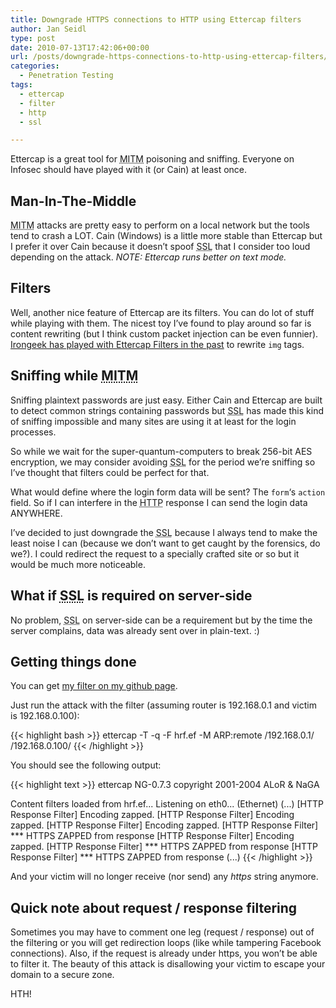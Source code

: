 ```yaml
---
title: Downgrade HTTPS connections to HTTP using Ettercap filters
author: Jan Seidl
type: post
date: 2010-07-13T17:42:06+00:00
url: /posts/downgrade-https-connections-to-http-using-ettercap-filters/
categories:
  - Penetration Testing
tags:
  - ettercap
  - filter
  - http
  - ssl

---
```

Ettercap is a great tool for <acronym title="Man-in-the-middle">MITM</acronym> poisoning and sniffing. Everyone on Infosec should have played with it (or Cain) at least once. 

## Man-In-The-Middle

<acronym title="Man-in-the-middle">MITM</acronym> attacks are pretty easy to perform on a local network but the tools tend to crash a LOT. Cain (Windows) is a little more stable than Ettercap but I prefer it over Cain because it doesn&#8217;t spoof <acronym title="Secure Sockets Layer">SSL</acronym> that I consider too loud depending on the attack. _NOTE: Ettercap runs better on text mode._

## Filters

Well, another nice feature of Ettercap are its filters. You can do lot of stuff while playing with them. The nicest toy I&#8217;ve found to play around so far is content rewriting (but I think custom packet injection can be even funnier). [Irongeek has played with Ettercap Filters in the past][1] to rewrite `img` tags.

## Sniffing while <acronym title="Man-in-the-middle">MITM</acronym>

Sniffing plaintext passwords are just easy. Either Cain and Ettercap are built to detect common strings containing passwords but <acronym title="Secure Sockets Layer">SSL</acronym> has made this kind of sniffing impossible and many sites are using it at least for the login processes. 

So while we wait for the super-quantum-computers to break 256-bit AES encryption, we may consider avoiding <acronym title="Secure Sockets Layer">SSL</acronym> for the period we&#8217;re sniffing so I&#8217;ve thought that filters could be perfect for that.

What would define where the login form data will be sent? The `form`&#8216;s `action` field. So if I can interfere in the <acronym title="HyperText Transfer Protocol">HTTP</acronym> response I can send the login data ANYWHERE.

I&#8217;ve decided to just downgrade the <acronym title="Secure Sockets Layer">SSL</acronym> because I always tend to make the least noise I can (because we don&#8217;t want to get caught by the forensics, do we?). I could redirect the request to a specially crafted site or so but it would be much more noticeable.

## What if <acronym title="Secure Sockets Layer">SSL</acronym> is required on server-side

No problem, <acronym title="Secure Sockets Layer">SSL</acronym> on server-side can be a requirement but by the time the server complains, data was already sent over in plain-text. :)

## Getting things done

You can get [my filter on my github page][2].

Just run the attack with the filter (assuming router is 192.168.0.1 and victim is 192.168.0.100): 

{{< highlight bash >}}
ettercap -T -q -F hrf.ef -M ARP:remote /192.168.0.1/ /192.168.0.100/
{{< /highlight >}}

You should see the following output:

{{< highlight text >}}
ettercap NG-0.7.3 copyright 2001-2004 ALoR & NaGA

Content filters loaded from hrf.ef...
Listening on eth0... (Ethernet)
(...)
[HTTP Response Filter] Encoding zapped.
[HTTP Response Filter] Encoding zapped.
[HTTP Response Filter] Encoding zapped.
[HTTP Response Filter] *** HTTPS ZAPPED from response
[HTTP Response Filter] Encoding zapped.
[HTTP Response Filter] *** HTTPS ZAPPED from response
[HTTP Response Filter] *** HTTPS ZAPPED from response
(...)
{{< /highlight >}}

And your victim will no longer receive (nor send) any _https_ string anymore.

## Quick note about request / response filtering

Sometimes you may have to comment one leg (request / response) out of the filtering or you will get redirection loops (like while tampering Facebook connections). Also, if the request is already under https, you won&#8217;t be able to filter it. The beauty of this attack is disallowing your victim to escape your domain to a secure zone. 

HTH!

 [1]: http://www.irongeek.com/i.php?page=security/ettercapfilter
 [2]: http://github.com/jseidl/etter.filter.hrf/
